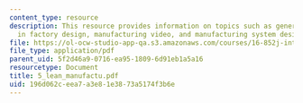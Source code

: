 ```yaml
---
content_type: resource
description: This resource provides information on topics such as general lean concepts
  in factory design, manufacturing video, and manufacturing system design framework.
file: https://ol-ocw-studio-app-qa.s3.amazonaws.com/courses/16-852j-integrating-the-lean-enterprise-fall-2005/196d062ceea7a3e81e3873a5174f3b6e_5_lean_manufactu.pdf
file_type: application/pdf
parent_uid: 5f2d46a9-0716-ea95-1809-6d91eb1a5a16
resourcetype: Document
title: 5_lean_manufactu.pdf
uid: 196d062c-eea7-a3e8-1e38-73a5174f3b6e
---
```

